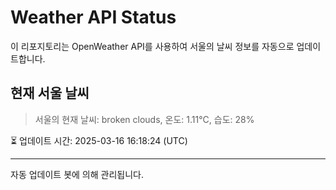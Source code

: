
# Weather API Status

이 리포지토리는 OpenWeather API를 사용하여 서울의 날씨 정보를 자동으로 업데이트합니다.

## 현재 서울 날씨
> 서울의 현재 날씨: broken clouds, 온도: 1.11°C, 습도: 28%

⏳ 업데이트 시간: 2025-03-16 16:18:24 (UTC)

---
자동 업데이트 봇에 의해 관리됩니다.
